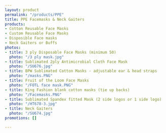 ```yaml
---
layout: product
permalink: "/products/PPE"
title: PPE Facemasks & Neck Gaiters
products:
- Cotton Reusable Face Masks
- Custom Reusable Face Masks
- Disposible Face masks
- Neck Gaiters or Buffs
photos:
- title: 3 ply Disposable Face Masks (minimum 50)
  photo: "/3 ply mask.jpg"
- title: Sublimated 2ply Antimicrobial Cloth Face Mask
  photo: "/SU676.jpg"
- title: BPW Sublimated Cotton Masks - adjustable ear & head straps
  photo: "/masks.PNG"
- title: Fruit of the Loom Face Masks
  photo: "/FOTL face mask.PNG"
- title: King Fashion blank cotton masks (tie up backs)
  photo: "/Facemasks.PNG"
- title: Sublimated Spandex fitted Mask (2 side logos or 1 side logo)
  photo: "/HT678-3.jpg"
- title: Neck Gaiters
  photo: "/SU674.jpg"
promotions: []

---
```

